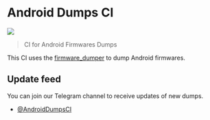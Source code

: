 # Android Dumps CI

![](https://github.com/AndroidDumpsCI/AndroidDumpsCI/workflows/Dump/badge.svg)

> CI for Android Firmwares Dumps

This CI uses the [firmware_dumper](https://github.com/AndroidDumpsCI/firmware_dumper) to dump Android firmwares.

## Update feed

You can join our Telegram channel to receive updates of new dumps.

- [@AndroidDumpsCI](https://t.me/AndroidDumpsCI)
